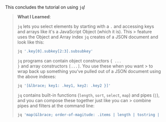 <script>
import Execute from "$components/Execute.svelte";
</script>

This concludes the tutorial on using `jq`!

> **What I Learned**:
> 
> `jq` lets you select elements by starting with a `.` and accessing keys and arrays like it's a JavaScript Object (which it is). This > feature uses the Object and Array index `jq` creates of a JSON document and look like this:
> 
> ```bash
> jq '.key[0].subkey[2:3].subsubkey'
> ```
> 
> `jq` programs can contain object constructors <code>&#123; ... &#125;</code> and array constructors `[...]`. You use these when you want > to wrap back up something you've pulled out of a JSON document using the above indexes:
> 
> ```bash
> jq '[&lbrace; key1: .key1, key2: .key2 }]'
> ```
> 
> `jq` contains built-in functions (`length`, `sort`, `select`, `map`) and pipes (`|`), and you can compose these together just like you can > combine pipes and filters at the command line:
> 
> ```bash
> jq 'map(&lbrace; order-of-magitude: .items | length | tostring | length })
> ```
